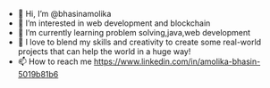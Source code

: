 - 👋 Hi, I’m @bhasinamolika
- 👀 I’m interested in web development and blockchain
- 🌱 I’m currently learning problem solving,java,web development
- 💞️ I love to blend my skills and creativity to create some real-world projects that can help the world in a huge way!
- 📫 How to reach me https://www.linkedin.com/in/amolika-bhasin-5019b81b6

<!---
bhasinamolika/bhasinamolika is a ✨ special ✨ repository because its `README.md` (this file) appears on your GitHub profile.
You can click the Preview link to take a look at your changes.
--->
